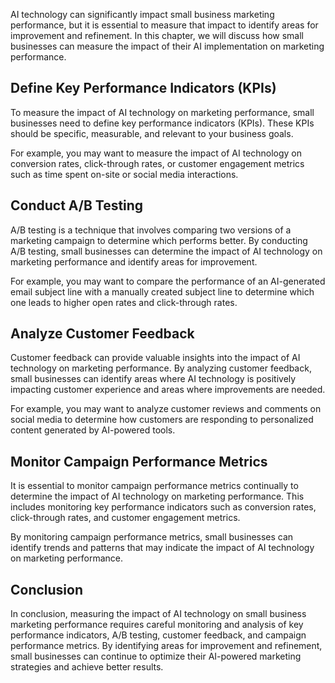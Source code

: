 
AI technology can significantly impact small business marketing performance, but it is essential to measure that impact to identify areas for improvement and refinement. In this chapter, we will discuss how small businesses can measure the impact of their AI implementation on marketing performance.

Define Key Performance Indicators (KPIs)
----------------------------------------

To measure the impact of AI technology on marketing performance, small businesses need to define key performance indicators (KPIs). These KPIs should be specific, measurable, and relevant to your business goals.

For example, you may want to measure the impact of AI technology on conversion rates, click-through rates, or customer engagement metrics such as time spent on-site or social media interactions.

Conduct A/B Testing
-------------------

A/B testing is a technique that involves comparing two versions of a marketing campaign to determine which performs better. By conducting A/B testing, small businesses can determine the impact of AI technology on marketing performance and identify areas for improvement.

For example, you may want to compare the performance of an AI-generated email subject line with a manually created subject line to determine which one leads to higher open rates and click-through rates.

Analyze Customer Feedback
-------------------------

Customer feedback can provide valuable insights into the impact of AI technology on marketing performance. By analyzing customer feedback, small businesses can identify areas where AI technology is positively impacting customer experience and areas where improvements are needed.

For example, you may want to analyze customer reviews and comments on social media to determine how customers are responding to personalized content generated by AI-powered tools.

Monitor Campaign Performance Metrics
------------------------------------

It is essential to monitor campaign performance metrics continually to determine the impact of AI technology on marketing performance. This includes monitoring key performance indicators such as conversion rates, click-through rates, and customer engagement metrics.

By monitoring campaign performance metrics, small businesses can identify trends and patterns that may indicate the impact of AI technology on marketing performance.

Conclusion
----------

In conclusion, measuring the impact of AI technology on small business marketing performance requires careful monitoring and analysis of key performance indicators, A/B testing, customer feedback, and campaign performance metrics. By identifying areas for improvement and refinement, small businesses can continue to optimize their AI-powered marketing strategies and achieve better results.
